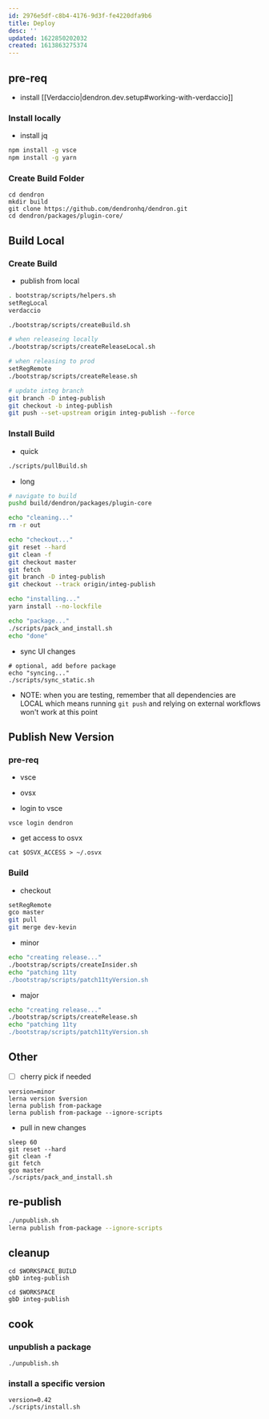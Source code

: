 ```yaml
---
id: 2976e5df-c8b4-4176-9d3f-fe4220dfa9b6
title: Deploy
desc: ''
updated: 1622850202032
created: 1613863275374
---
```




## pre-req
- install [[Verdaccio|dendron.dev.setup#working-with-verdaccio]]

### Install locally
- install jq

```sh
npm install -g vsce
npm install -g yarn
```

### Create Build Folder

```
cd dendron
mkdir build
git clone https://github.com/dendronhq/dendron.git
cd dendron/packages/plugin-core/
```

## Build Local

### Create Build

- publish from local
```sh
. bootstrap/scripts/helpers.sh
setRegLocal
verdaccio

./bootstrap/scripts/createBuild.sh

# when releaseing locally
./bootstrap/scripts/createReleaseLocal.sh

# when releasing to prod
setRegRemote
./bootstrap/scripts/createRelease.sh

# update integ branch
git branch -D integ-publish
git checkout -b integ-publish
git push --set-upstream origin integ-publish --force
```

### Install Build

- quick
```sh
./scripts/pullBuild.sh
```

- long
```sh
# navigate to build
pushd build/dendron/packages/plugin-core

echo "cleaning..."
rm -r out

echo "checkout..."
git reset --hard
git clean -f
git checkout master
git fetch
git branch -D integ-publish
git checkout --track origin/integ-publish

echo "installing..."
yarn install --no-lockfile

echo "package..."
./scripts/pack_and_install.sh
echo "done"
```

- sync UI changes
```
# optional, add before package
echo "syncing..."
./scripts/sync_static.sh
```

- NOTE: when you are testing, remember that all dependencies are LOCAL which means running `git push` and relying on external workflows won't work at this point

## Publish New Version

### pre-req
- vsce 
- ovsx


- login to vsce
```
vsce login dendron
```

- get access to osvx
```
cat $OSVX_ACCESS > ~/.osvx
```

### Build

- checkout
```sh
setRegRemote
gco master
git pull
git merge dev-kevin
```

- minor
```sh
echo "creating release..."
./bootstrap/scripts/createInsider.sh
echo "patching 11ty
./bootstrap/scripts/patch11tyVersion.sh
```

- major
```sh
echo "creating release..."
./bootstrap/scripts/createRelease.sh
echo "patching 11ty
./bootstrap/scripts/patch11tyVersion.sh
```


## Other
- [ ] cherry pick if needed

```
version=minor
lerna version $version 
lerna publish from-package 
lerna publish from-package --ignore-scripts
```

- pull in new changes
```
sleep 60
git reset --hard
git clean -f
git fetch
gco master 
./scripts/pack_and_install.sh
```

## re-publish

```sh
./unpublish.sh
lerna publish from-package --ignore-scripts
```

## cleanup
```
cd $WORKSPACE_BUILD
gbD integ-publish

cd $WORKSPACE
gbD integ-publish
```


## cook

### unpublish a package

```
./unpublish.sh
```

### install a specific version

```
version=0.42
./scripts/install.sh
```